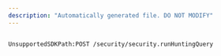```yaml
---
description: "Automatically generated file. DO NOT MODIFY"
---
```


```powershellv2

UnsupportedSDKPath:POST /security/security.runHuntingQuery

```